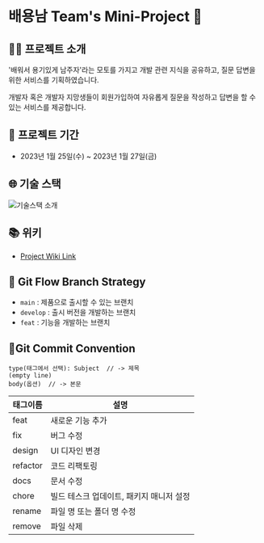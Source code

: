 # 배용남 Team's Mini-Project 🐣

## 👨‍🏫 프로젝트 소개
'배워서 용기있게 남주자'라는 모토를 가지고 개발 관련 지식을 공유하고, 질문 답변을 위한 서비스를 기획하였습니다. 

개발자 혹은 개발자 지망생들이 회원가입하여 자유롭게 질문을 작성하고 답변을 할 수 있는 서비스를 제공합니다.

## 📅 프로젝트 기간
- 2023년 1월 25일(수) ~ 2023년 1월 27일(금)

## 🌐 기술 스택
![기술스택 소개](https://user-images.githubusercontent.com/52318666/215331162-9d247dcc-5b90-443b-8e43-095eab8590f0.png)

## 📚 위키
- [Project Wiki Link](https://majestic-ocean-945.notion.site/3-3454d005863d49498d7c300ba0f9f2d7)

## 🔀 Git Flow Branch Strategy
- `main` : 제품으로 출시할 수 있는 브랜치
- `develop` : 출시 버전을 개발하는 브랜치
- `feat` : 기능을 개발하는 브랜치

## 📌Git Commit Convention

```
type(태그에서 선택): Subject  // -> 제목
(empty line)
body(옵션)  // -> 본문 
```

|태그이름|설명|
|--|--|
|feat|새로운 기능 추가|
|fix|버그 수정|
|design|UI 디자인 변경|
|refactor|코드 리팩토링|
|docs|문서 수정|
|chore|빌드 테스크 업데이트, 패키지 매니저 설정|
|rename|파일 명 또는 폴더 명 수정|
|remove|파일 삭제|
